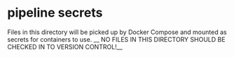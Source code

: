 # pipeline secrets
Files in this directory will be picked up by Docker Compose and mounted as secrets for containers to use. __ NO FILES IN THIS DIRECTORY SHOULD BE CHECKED IN TO VERSION CONTROL!__